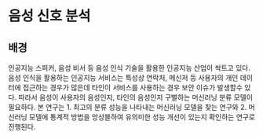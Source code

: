 음성 신호 분석
==============
배경
--------------
인공지능 스피커, 음성 비서 등 음성 인식 기술을 활용한 인공지능 산업이 싹트고 있다. 음성 인식을 활용하는 인공지능 서비스는 특성상 연락처, 
메신저 등 사용자의 개인 데이터에 접근하는 경우가 많은데 타인이 서비스를 사용하는 경우 보안 이슈가 발생할수 있다. 따라서 음성이 사용자의
음성인지, 타인의 음성인지 구별하는 머신러닝 분류 모델이 필요하다. 본 연구는 1. 최고의 분류 성능을 나타내는 머신러닝 모델을 찾는 연구와
2. 머신러닝 모델에 통계적 방법을 앙상블하여 유의미한 성능 개선이 있는지 확인하는 연구로 진행된다.
